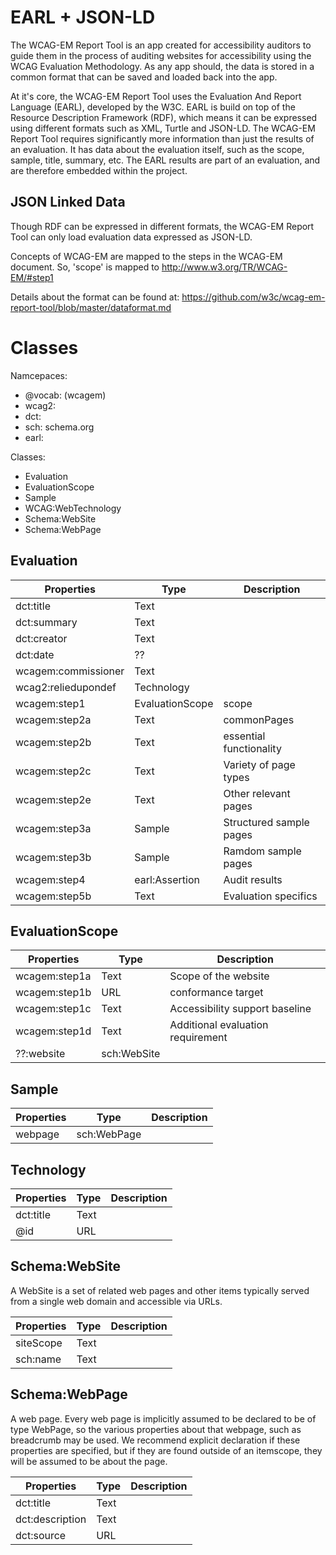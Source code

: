 # EARL + JSON-LD

The WCAG-EM Report Tool is an app created for accessibility auditors
to guide them in the process of auditing websites for accessibility
using the WCAG Evaluation Methodology. As any app should, the data
is stored in a common format that can be saved and loaded back
into the app.

At it's core, the WCAG-EM Report Tool uses the Evaluation And
Report Language (EARL), developed by the W3C. EARL is build on
top of the Resource Description Framework (RDF), which means it
can be expressed using different formats such as XML, Turtle and
JSON-LD. The WCAG-EM Report Tool requires significantly more
information than just the results of an evaluation. It has
data about the evaluation itself, such as the scope, sample, title,
summary, etc. The EARL results are part of an evaluation, and are
therefore embedded within the project.


## JSON Linked Data

Though RDF can be expressed in different formats, the WCAG-EM 
Report Tool can only load evaluation data expressed as JSON-LD.

Concepts of WCAG-EM are mapped to the steps in the WCAG-EM 
document. So, 'scope' is mapped to http://www.w3.org/TR/WCAG-EM/#step1

Details about the format can be found at:
https://github.com/w3c/wcag-em-report-tool/blob/master/dataformat.md



# Classes

Namcepaces:
- @vocab: (wcagem) 
- wcag2: 
- dct: 
- sch: schema.org
- earl: 

Classes:
- Evaluation
- EvaluationScope
- Sample
- WCAG:WebTechnology
- Schema:WebSite
- Schema:WebPage


## Evaluation

| Properties          | Type            | Description               |
|---------------------|-----------------|---------------------------|
| dct:title           | Text            |                           |
| dct:summary         | Text            |                           |
| dct:creator         | Text            |                           |
| dct:date            | ??              |                           |
| wcagem:commissioner | Text            |                           |
| wcag2:reliedupondef | Technology      |                           |
| wcagem:step1        | EvaluationScope | scope                     |
| wcagem:step2a       | Text            | commonPages               |
| wcagem:step2b       | Text            | essential functionality   |
| wcagem:step2c       | Text            | Variety of page types     |
| wcagem:step2e       | Text            | Other relevant pages      |
| wcagem:step3a       | Sample          | Structured sample pages   |
| wcagem:step3b       | Sample          | Ramdom sample pages       |
| wcagem:step4        | earl:Assertion  | Audit results             |
| wcagem:step5b       | Text            | Evaluation specifics      |


## EvaluationScope

| Properties          | Type        | Description                       |
|---------------------|-------------|-----------------------------------|
| wcagem:step1a       | Text        | Scope of the website              |
| wcagem:step1b       | URL         | conformance target                |
| wcagem:step1c       | Text        | Accessibility support baseline    |
| wcagem:step1d       | Text        | Additional evaluation requirement |
| ??:website          | sch:WebSite |                                   |


## Sample

| Properties          | Type        | Description                       |
|---------------------|-------------|-----------------------------------|
| webpage             | sch:WebPage |                                   |


## Technology

| Properties          | Type    | Description                       |
|---------------------|---------|-----------------------------------|
| dct:title           | Text    |                                   |
| @id                 | URL     |                                   |


## Schema:WebSite

A WebSite is a set of related web pages and other items typically served from a single web domain and accessible via URLs.


| Properties          | Type    | Description                       |
|---------------------|---------|-----------------------------------|
| siteScope           | Text    |                                   |
| sch:name            | Text    |                                   |


## Schema:WebPage

A web page. Every web page is implicitly assumed to be declared to be of type WebPage, so the various properties about that webpage, such as breadcrumb may be used. We recommend explicit declaration if these properties are specified, but if they are found outside of an itemscope, they will be assumed to be about the page.


| Properties          | Type    | Description                       |
|---------------------|---------|-----------------------------------|
| dct:title           | Text    |                                   |
| dct:description     | Text    |                                   |
| dct:source          | URL     |                                   |

